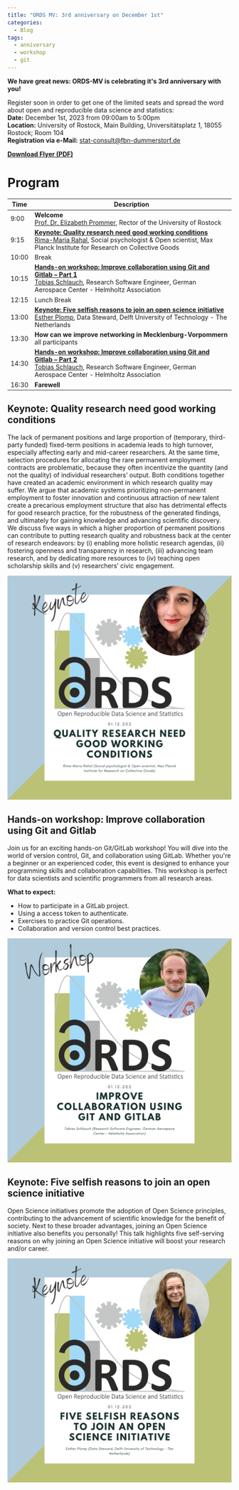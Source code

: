 ```yaml
---
title: "ORDS MV: 3rd anniversary on December 1st"
categories:
  - Blog
tags:
  - anniversary
  - workshop
  - git
---
```


**We have great news: ORDS-MV is celebrating it's 3rd anniversary with you!**

Register soon in order to get one of the limited seats and spread the word about open and reproducible data science and statistics:<br>
**Date:** December 1st, 2023 from 09:00am to 5:00pm<br>
**Location:** University of Rostock, Main Building, Universitätsplatz 1, 18055 Rostock; Room 104<br>
**Registration via e-Mail:** stat-consult@fbn-dummerstorf.de

[**Download Flyer (PDF)**](/assets/files/20231201_Invitation_ORDS-anniversary.pdf)

# Program

| Time | Description |
|--|--|
| 9:00 | **Welcome**<br> [Prof. Dr. Elizabeth Prommer](https://www.uni-rostock.de/en/university/organization/rectorate/rector-1/), Rector of the University of Rostock |
| 9:15 | [**Keynote: Quality research need good working conditions**](#keynote-quality-research-need-good-working-conditions)<br>[Rima-Maria Rahal](https://www.coll.mpg.de/rima-maria-rahal), Social psychologist & Open scientist, Max Planck Institute for Research on Collective Goods |
| 10:00 | Break |
| 10:15 | [**Hands-on workshop: Improve collaboration using Git and Gitlab – Part 1**](#hands-on-workshop-improve-collaboration-using-git-and-gitlab)<br>[Tobias Schlauch](https://www.dlr.de/sc/desktopdefault.aspx/tabid-1192/1635_read-25578/sortby-lastname/), Research Software Engineer, German Aerospace Center - Helmholtz Association |
| 12:15 | Lunch Break |
| 13:00 | [**Keynote: Five selfish reasons to join an open science initiative**](#keynote-five-selfish-reasons-to-join-an-open-science-initiative)<br>[Esther Plomp](https://www.tudelft.nl/en/staff/e.plomp/), Data Steward, Delft University of Technology - The Netherlands |
| 13:30 | **How can we improve networking in Mecklenburg-Vorpommern**<br>all participants |
| 14:30 | [**Hands-on workshop: Improve collaboration using Git and Gitlab – Part 2**](#hands-on-workshop-improve-collaboration-using-git-and-gitlab)<br>[Tobias Schlauch](https://www.dlr.de/sc/desktopdefault.aspx/tabid-1192/1635_read-25578/sortby-lastname/), Research Software Engineer, German Aerospace Center - Helmholtz Association |
| 16:30 | **Farewell** |


## Keynote: Quality research need good working conditions
The lack of permanent positions and large proportion of (temporary, third-party funded) fixed-term positions in academia leads to high turnover, especially affecting early and mid-career researchers.
At the same time, selection procedures for allocating the rare permanent employment contracts are problematic, because they often incentivize the quantity (and not the quality) of individual researchers’ output.
Both conditions together have created an academic environment in which research quality may suffer.
We argue that academic systems prioritizing non-permanent employment to foster innovation and continuous attraction of new talent create a precarious employment structure that also has detrimental effects for good research practice, for the robustness of the generated findings, and ultimately for gaining knowledge and advancing scientific discovery.
We discuss five ways in which a higher proportion of permanent positions can contribute to putting research quality and robustness back at the center of research endeavors: by (i) enabling more holistic research agendas, (ii) fostering openness and transparency in research, (iii) advancing team research, and by dedicating more resources to (iv) teaching open scholarship skills and (v) researchers’ civic engagement.

![Keynote from Rima-Maria Rahal](/assets/images/2023_12_01_ORDS_Social_Media_Keynote_Rahal.png)

## Hands-on workshop: Improve collaboration using Git and Gitlab
Join us for an exciting hands-on Git/GitLab workshop!
You will dive into the world of version control, Git, and collaboration using GitLab.
Whether you're a beginner or an experienced coder, this event is designed to enhance your programming skills and collaboration capabilities.
This workshop is perfect for data scientists and scientific programmers from all research areas.

**What to expect:**

* How to participate in a GitLab project.
* Using a access token to authenticate.
* Exercises to practice Git operations.
* Collaboration and version control best practices.

![Workshop from Tobias Schlauch](/assets/images/2023_12_01_ORDS_Social_Media_Workshop.png)

## Keynote: Five selfish reasons to join an open science initiative
Open Science initiatives promote the adoption of Open Science principles, contributing to the advancement of scientific knowledge for the benefit of society.
Next to these broader advantages, joining an Open Science initiative also benefits you personally!
This talk highlights five self-serving reasons on why joining an Open Science initiative will boost your research and/or career.

![Keynote from Esther Plomp](/assets/images/2023_12_01_ORDS_Social_Media_Keynote_Plomp.png)